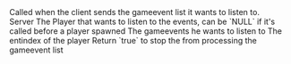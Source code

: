 <function name="HolyLib:PreProcessGameEvent" parent="" type="hook">
	<description>
		Called when the client sends the gameevent list it wants to listen to.<br>
	</description>
	<realm>Server</realm>
	<args>
		<arg name="ply" type="Player">The Player that wants to listen to the events, can be `NULL` if it's called before a player spawned</arg>
		<arg name="gameEvents" type="table">The gameevents he wants to listen to</arg>
		<arg name="entIndex" type="number">The entindex of the player</arg>
	</args>
	<rets>
		<ret name="cancel" type="boolean">Return `true` to stop the from processing the gameevent list</ret>
	</rets>
</function>